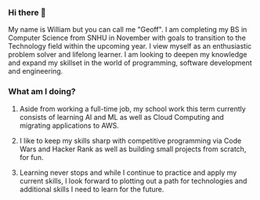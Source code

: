 ### Hi there 👋

<!--
**marshburndev/marshburndev** is a ✨ _special_ ✨ repository because its `README.md` (this file) appears on your GitHub profile.

Here are some ideas to get you started:

- 🔭 I’m currently working on ...
- 🌱 I’m currently learning ...
- 👯 I’m looking to collaborate on ...
- 🤔 I’m looking for help with ...
- 💬 Ask me about ...
- 📫 How to reach me: ...
- 😄 Pronouns: ...
- ⚡ Fun fact: ...
-->


My name is William but you can call me "Geoff".  I am completing my BS in Computer Science from SNHU in November with goals to transition to the Technology field within the upcoming year. I view myself as an enthusiastic problem solver and lifelong learner.  I am looking to deepen my knowledge and expand my skillset in the world of programming, software development and engineering.

### What am I doing? 

1. Aside from working a full-time job, my school work this term currently consists of learning AI and ML as well as Cloud Computing and migrating applications to AWS.  

2. I like to keep my skills sharp with competitive programming via Code Wars and Hacker Rank as well as building small projects from scratch, for fun.  

3. Learning never stops and while I continue to practice and apply my current skills, I look forward to plotting out a path for technologies and additional skills I need to learn for the future.  
